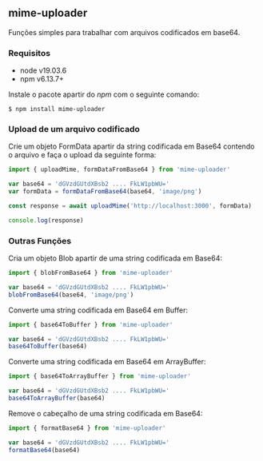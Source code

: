 ## mime-uploader
Funções simples para trabalhar com arquivos codificados em base64.

### Requisitos
* node v19.03.6
* npm v6.13.7+

Instale o pacote apartir do *npm* com o seguinte comando:
```console
$ npm install mime-uploader
```

### Upload de um arquivo codificado

Crie um objeto FormData apartir da string codificada em Base64 contendo o arquivo e faça o upload da seguinte forma:
``` javascript
import { uploadMime, formDataFromBase64 } from 'mime-uploader'

var base64 = 'dGVzdGUtdXBsb2 .... FkLW1pbWU='
var formData = formDataFromBase64(base64, 'image/png')

const response = await uploadMime('http://localhost:3000', formData)

console.log(response)

```

### Outras Funções

Cria um objeto Blob apartir de uma string codificada em Base64:
``` javascript
import { blobFromBase64 } from 'mime-uploader'

var base64 = 'dGVzdGUtdXBsb2 .... FkLW1pbWU='
blobFromBase64(base64, 'image/png')

```

Converte uma string codificada em Base64 em Buffer:
``` javascript
import { base64ToBuffer } from 'mime-uploader'

var base64 = 'dGVzdGUtdXBsb2 .... FkLW1pbWU='
base64ToBuffer(base64)

```

Converte uma string codificada em Base64 em ArrayBuffer:
``` javascript
import { base64ToArrayBuffer } from 'mime-uploader'

var base64 = 'dGVzdGUtdXBsb2 .... FkLW1pbWU='
base64ToArrayBuffer(base64)

```

Remove o cabeçalho de uma string codificada em Base64:
``` javascript
import { formatBase64 } from 'mime-uploader'

var base64 = 'dGVzdGUtdXBsb2 .... FkLW1pbWU='
formatBase64(base64)

```





